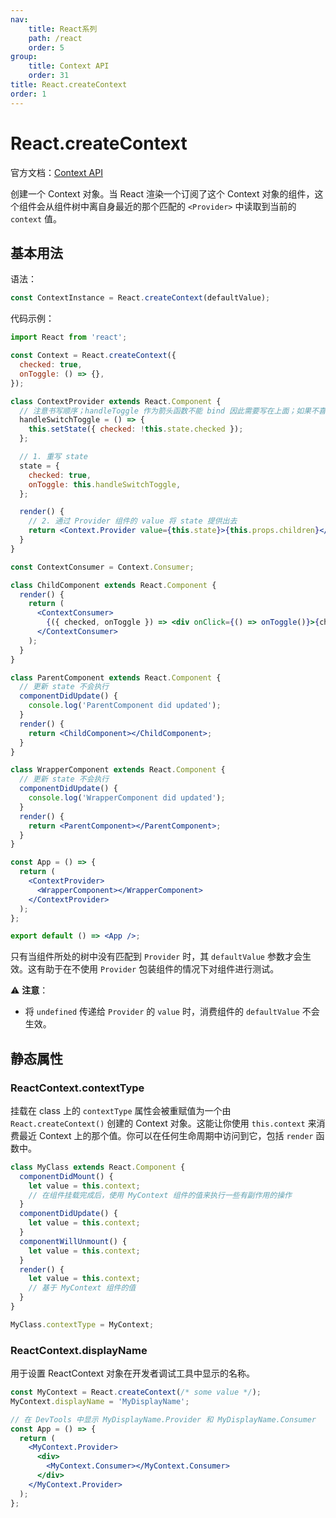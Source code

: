 ```yaml
---
nav:
    title: React系列
    path: /react
    order: 5
group:
    title: Context API
    order: 31
title: React.createContext
order: 1
---
```


# React.createContext

官方文档：[Context API](https://zh-hans.reactjs.org/docs/context.html#api)

创建一个 Context 对象。当 React 渲染一个订阅了这个 Context 对象的组件，这个组件会从组件树中离自身最近的那个匹配的 `<Provider>` 中读取到当前的 `context` 值。

## 基本用法

语法：

```jsx | pure
const ContextInstance = React.createContext(defaultValue);
```

代码示例：

<!-- <code src="https://tsejx.github.io/react-guidebook/~demos/react-guidebook-createcontext/index.tsx" /> -->

```jsx | pure
import React from 'react';

const Context = React.createContext({
  checked: true,
  onToggle: () => {},
});

class ContextProvider extends React.Component {
  // 注意书写顺序；handleToggle 作为箭头函数不能 bind 因此需要写在上面；如果不喜欢这样的顺序则可以书写普通函数放在下面但记得 bind
  handleSwitchToggle = () => {
    this.setState({ checked: !this.state.checked });
  };

  // 1. 重写 state
  state = {
    checked: true,
    onToggle: this.handleSwitchToggle,
  };

  render() {
    // 2. 通过 Provider 组件的 value 将 state 提供出去
    return <Context.Provider value={this.state}>{this.props.children}</Context.Provider>;
  }
}

const ContextConsumer = Context.Consumer;

class ChildComponent extends React.Component {
  render() {
    return (
      <ContextConsumer>
        {({ checked, onToggle }) => <div onClick={() => onToggle()}>{checked ? '✅' : '❌'}</div>}
      </ContextConsumer>
    );
  }
}

class ParentComponent extends React.Component {
  // 更新 state 不会执行
  componentDidUpdate() {
    console.log('ParentComponent did updated');
  }
  render() {
    return <ChildComponent></ChildComponent>;
  }
}

class WrapperComponent extends React.Component {
  // 更新 state 不会执行
  componentDidUpdate() {
    console.log('WrapperComponent did updated');
  }
  render() {
    return <ParentComponent></ParentComponent>;
  }
}

const App = () => {
  return (
    <ContextProvider>
      <WrapperComponent></WrapperComponent>
    </ContextProvider>
  );
};

export default () => <App />;

```


只有当组件所处的树中没有匹配到 `Provider` 时，其 `defaultValue` 参数才会生效。这有助于在不使用 `Provider` 包装组件的情况下对组件进行测试。

⚠️ **注意**：

- 将 `undefined` 传递给 `Provider` 的 `value` 时，消费组件的 `defaultValue` 不会生效。

## 静态属性

### ReactContext.contextType

挂载在 class 上的 `contextType` 属性会被重赋值为一个由 `React.createContext()` 创建的 Context 对象。这能让你使用 `this.context` 来消费最近 Context 上的那个值。你可以在任何生命周期中访问到它，包括 `render` 函数中。

```jsx | pure
class MyClass extends React.Component {
  componentDidMount() {
    let value = this.context;
    // 在组件挂载完成后，使用 MyContext 组件的值来执行一些有副作用的操作
  }
  componentDidUpdate() {
    let value = this.context;
  }
  componentWillUnmount() {
    let value = this.context;
  }
  render() {
    let value = this.context;
    // 基于 MyContext 组件的值
  }
}

MyClass.contextType = MyContext;
```

### ReactContext.displayName

用于设置 ReactContext 对象在开发者调试工具中显示的名称。

```jsx | pure
const MyContext = React.createContext(/* some value */);
MyContext.displayName = 'MyDisplayName';

// 在 DevTools 中显示 MyDisplayName.Provider 和 MyDisplayName.Consumer
const App = () => {
  return (
    <MyContext.Provider>
      <div>
        <MyContext.Consumer></MyContext.Consumer>
      </div>
    </MyContext.Provider>
  );
};
```
